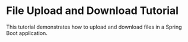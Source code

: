 # File Upload and Download Tutorial

This tutorial demonstrates how to upload and download files in a Spring Boot application.

